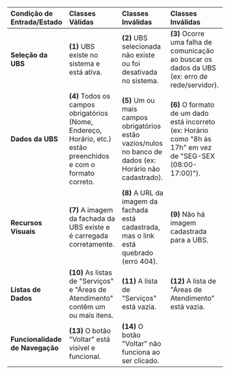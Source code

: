 | Condição de Entrada/Estado | Classes Válidas | Classes Inválidas | Classes Inválidas |
| :--- | :--- | :--- | :--- |
| **Seleção da UBS** | **(1)** UBS existe no sistema e está ativa. | **(2)** UBS selecionada não existe ou foi desativada no sistema. | **(3)** Ocorre uma falha de comunicação ao buscar os dados da UBS (ex: erro de rede/servidor). |
| **Dados da UBS** | **(4)** Todos os campos obrigatórios (Nome, Endereço, Horário, etc.) estão preenchidos e com o formato correto. | **(5)** Um ou mais campos obrigatórios estão vazios/nulos no banco de dados (ex: Horário não cadastrado). | **(6)** O formato de um dado está incorreto (ex: Horário como "8h às 17h" em vez de "SEG-SEX (08:00-17:00)"). |
| **Recursos Visuais** | **(7)** A imagem da fachada da UBS existe e é carregada corretamente. | **(8)** A URL da imagem da fachada está cadastrada, mas o link está quebrado (erro 404). | **(9)** Não há imagem cadastrada para a UBS. |
| **Listas de Dados** | **(10)** As listas de "Serviços" e "Áreas de Atendimento" contêm um ou mais itens. | **(11)** A lista de "Serviços" está vazia. | **(12)** A lista de "Áreas de Atendimento" está vazia. |
| **Funcionalidade de Navegação** | **(13)** O botão "Voltar" está visível e funcional. | **(14)** O botão "Voltar" não funciona ao ser clicado. | |
